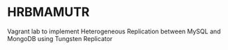 # HRBMAMUTR
Vagrant lab to implement Heterogeneous Replication between MySQL and MongoDB using Tungsten Replicator
